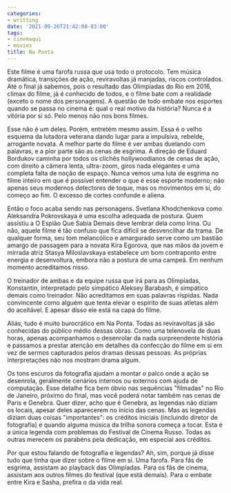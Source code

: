 ```yaml
---
categories:
- writting
date: '2021-09-26T21:42:08-03:00'
tags:
- cinemaqui
- movies
title: Na Ponta
---
```


Este filme é uma farofa russa que usa todo o protocolo. Tem música dramática, transições de ação, reviravoltas já manjadas, riscos controlados. Até o final já sabemos, pois o resultado das Olimpíadas do Rio em 2016, clímax do filme, já é conhecido de todos, e o filme bate com a realidade (exceto o nome dos personagens). A questão de todo embate nos esportes quando se passa no cinema é: qual o real motivo da história? Nunca é a vitória por si só. Pelo menos não nos bons filmes.

Esse não é um deles. Porém, entretém mesmo assim. Essa é o velho esquema da lutadora veterana dando lugar para a impulsiva, rebelde, arrogante novata. A melhor parte do filme é ver ambas duelando com palavras, e a pior parte são as cenas de esgrima. A direção de Eduard Bordukov caminha por todos os clichês hollywoodianos de cenas de ação, com direito a câmera lenta, ultra-zoom, giros nada elegantes e uma completa falta de noção de espaço. Nunca vemos uma luta de esgrima no filme inteiro em que é possível entender o que é esse esporte moderno; não apenas seus modernos detectores de toque, mas os movimentos em si, do começo ao fim. O excesso de cortes confunde e aliena.

Então o foco acaba sendo nas personagens. Svetlana Khodchenkova como Aleksandra Pokrovskaya é uma escolha adequada de postura. Quem assistiu a O Espião Que Sabia Demais deve lembrar dela como Irina. Ou não, aquele filme é tão confuso que fica difícil se desvencilhar da trama. De qualquer forma, seu tom melancólico e amargurado serve como um bastião amargo de passagem para a novata Kira Egorova, que nas mãos da jovem e mirrada atriz Stasya Miloslavskaya estabelece um bom contraponto entre energia e desenvoltura, embora não a postura de uma campeã. Em nenhum momento acreditamos nisso.

O treinador de ambas e da equipe russa que irá para as Olimpíadas, Konstantin, interpretado pelo simpático Aleksey Barabash, é simpático demais como treinador. Não acreditamos em suas palavras ríspidas. Nada convincente como alguém que tenta elevar o espírito de suas atletas além do aceitável. E apesar disso ele está na capa do filme.

Aliás, tudo é muito burocrático em Na Ponta. Todas as reviravoltas já são conhecidas do público médio dessas obras. Como uma telenovela de duas horas, apenas acompanhamos o desenrolar da nada surpreendente história e passamos a prestar atenção em detalhes da confecção do filme em si em vez de sermos capturados pelos dramas dessas pessoas. As próprias interpretações não nos mostram drama algum.

Os tons escuros da fotografia ajudam a montar o palco onde a ação se desenrola, geralmente cenários internos ou externos com ajuda de computação. Esse detalhe fica bem óbvio nas sequências "filmadas" no Rio de Janeiro, próximo do final, mas você poderá notar também nas cenas de Paris e Genebra. Quer dizer, acho que é Genebra, as legendas não diziam os locais, apesar deles aparecerem no início das cenas. Mas as legendas diziam duas coisas "importantes": os créditos iniciais (incluindo diretor de fotografia) e quando alguma música da trilha sonora começa a tocar. Esta é a única legenda com problemas do Festival de Cinema Russo. Todas as outras merecem os parabéns pela dedicação, em especial aos créditos.

Por que estou falando de fotografia e legendas? Ah, sim, porque já disse tudo que tinha que dizer sobre o filme em si. Uma farofa. Para fãs de esgrima, assistam ao playback das Olimpíadas. Para os fãs de cinema, assistam aos outros filmes do festival (que está demais). Para o embate entre Kira e Sasha, prefira o da vida real.